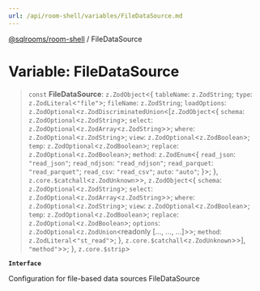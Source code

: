 ```yaml
---
url: /api/room-shell/variables/FileDataSource.md
---
```

[@sqlrooms/room-shell](../index.md) / FileDataSource

# Variable: FileDataSource

> `const` **FileDataSource**: `z.ZodObject`<{ `tableName`: `z.ZodString`; `type`: `z.ZodLiteral`<`"file"`>; `fileName`: `z.ZodString`; `loadOptions`: `z.ZodOptional`<`z.ZodDiscriminatedUnion`<\[`z.ZodObject`<{ `schema`: `z.ZodOptional`<`z.ZodString`>; `select`: `z.ZodOptional`<`z.ZodArray`<`z.ZodString`>>; `where`: `z.ZodOptional`<`z.ZodString`>; `view`: `z.ZodOptional`<`z.ZodBoolean`>; `temp`: `z.ZodOptional`<`z.ZodBoolean`>; `replace`: `z.ZodOptional`<`z.ZodBoolean`>; `method`: `z.ZodEnum`<{ `read_json`: `"read_json"`; `read_ndjson`: `"read_ndjson"`; `read_parquet`: `"read_parquet"`; `read_csv`: `"read_csv"`; `auto`: `"auto"`; }>; }, `z.core.$catchall`<`z.ZodUnknown`>>, `z.ZodObject`<{ `schema`: `z.ZodOptional`<`z.ZodString`>; `select`: `z.ZodOptional`<`z.ZodArray`<`z.ZodString`>>; `where`: `z.ZodOptional`<`z.ZodString`>; `view`: `z.ZodOptional`<`z.ZodBoolean`>; `temp`: `z.ZodOptional`<`z.ZodBoolean`>; `replace`: `z.ZodOptional`<`z.ZodBoolean`>; `options`: `z.ZodOptional`<`z.ZodUnion`\<readonly \[..., ..., ...]>>; `method`: `z.ZodLiteral`<`"st_read"`>; }, `z.core.$catchall`<`z.ZodUnknown`>>], `"method"`>>; }, `z.core.$strip`>

**`Interface`**

Configuration for file-based data sources
FileDataSource
